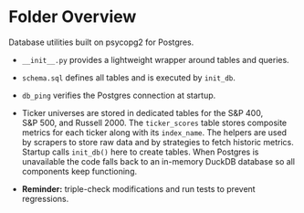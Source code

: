 # Folder Overview

Database utilities built on psycopg2 for Postgres.
- `__init__.py` provides a lightweight wrapper around tables and queries.

- `schema.sql` defines all tables and is executed by `init_db`.
- `db_ping` verifies the Postgres connection at startup.
- Ticker universes are stored in dedicated tables for the S&P 400, S&P 500,
  and Russell 2000. The `ticker_scores` table stores composite metrics for
  each ticker along with its `index_name`.
The helpers are used by scrapers to store raw data and by strategies to fetch
historic metrics. Startup calls `init_db()` here to create tables. When
Postgres is unavailable the code falls back to an in-memory DuckDB database so
all components keep functioning.

- **Reminder:** triple-check modifications and run tests to prevent regressions.
